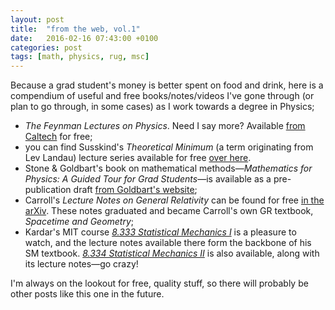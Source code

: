 ```yaml
---
layout: post
title:  "from the web, vol.1"
date:   2016-02-16 07:43:00 +0100
categories: post
tags: [math, physics, rug, msc]
---
```


Because a grad student's money is better spent on food and drink, here is a compendium of useful and free books/notes/videos I've gone through (or plan to go through, in some cases) as I work towards a degree in Physics;

- *The Feynman Lectures on Physics*. Need I say more? Available [from Caltech](http://feynmanlectures.caltech.edu/)  for free;
- you can find Susskind's *Theoretical Minimum* (a term originating from Lev Landau) lecture series available for free [over here](http://theoreticalminimum.com).
- Stone & Goldbart's book on mathematical methods—*Mathematics for Physics: A Guided Tour for Grad Students*—is available as a pre-publication draft [from Goldbart's website](http://www.goldbart.gatech.edu/PG_MS_MfP.htm);
- Carroll's *Lecture Notes on General Relativity* can be found for free [in the arXiv](http://arxiv.org/abs/gr-qc/9712019). These notes graduated and became Carroll's own GR textbook, *Spacetime and Geometry*;
- Kardar's MIT course *[8.333 Statistical Mechanics I](https://ocw.mit.edu/courses/physics/8-333-statistical-mechanics-i-statistical-mechanics-of-particles-fall-2013/)* is a pleasure to watch, and the lecture notes available there form the backbone of his SM textbook. *[8.334 Statistical Mechanics II](https://ocw.mit.edu/courses/physics/8-334-statistical-mechanics-ii-statistical-physics-of-fields-spring-2014/)* is also available, along with its lecture notes—go crazy!

I'm always on the lookout for free, quality stuff, so there will probably be other posts like this one in the future.
